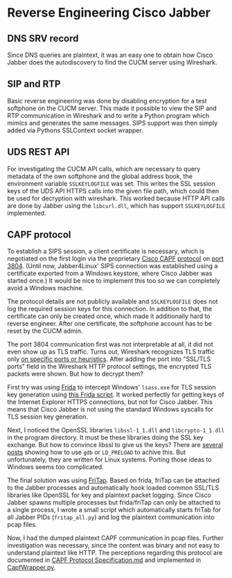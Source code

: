 # Reverse Engineering Cisco Jabber

## DNS SRV record
Since DNS queries are plaintext, it was an easy one to obtain how Cisco Jabber does the autodiscovery to find the CUCM server using Wireshark.

## SIP and RTP
Basic reverse engineering was done by disabling encryption for a test softphone on the CUCM server. This made it possible to view the SIP and RTP communication in Wireshark and to write a Python program which mimics and generates the same messages. SIPS support was then simply added via Pythons SSLContext socket wrapper.

## UDS REST API
For investigating the CUCM API calls, which are necessary to query metadata of the own softphone and the global address book, the environment variable `SSLKEYLOGFILE` was set. This writes the SSL session keys of the UDS API HTTPS calls into the given file path, which could then be used for decryption with wireshark. This worked because HTTP API calls are done by Jabber using the `libcurl.dll`, which has support `SSLKEYLOGFILE` implemented.

## CAPF protocol
To establish a SIPS session, a client certificate is necessary, which is negotiated on the first login via the proprietary [Cisco CAPF](https://www.cisco.com/c/en/us/td/docs/voice_ip_comm/cucm/admin/12_5_1SU1/systemConfig/cucm_b_system-configuration-guide-1251su1/cucm_b_system-configuration-guide-1251su1_restructured_chapter_0101100.html#reference_AA61A26C5ABC7EE8693F280F7FDA9617) [protocol](https://www.cisco.com/c/en/us/support/docs/unified-communications/unified-communications-manager-callmanager/212214-Tech-Note-on-CAPF-Certificate-Signed-by.html) on [port 3804](https://www.cisco.com/c/en/us/td/docs/voice_ip_comm/cucm/admin/11_5_1/sysConfig/CUCM_BK_SE5DAF88_00_cucm-system-configuration-guide-1151/CUCM_BK_SE5DAF88_00_cucm-system-configuration-guide-1151_chapter_01010100.html#:~:text=Communications%20Manager%20(CAPF)-,3804,-/%20TCP). (Until now, Jabber4Linux' SIPS connection was established using a certificate exported from a Windows keystore, where Cisco Jabber was started once.) It would be nice to implement this too so we can completely avoid a Windows machine.

The protocol details are not publicly available and `SSLKEYLOGFILE` does not log the required session keys for this connection. In addition to that, the certificate can only be created once, which made it additionally hard to reverse engineer. After one certificate, the softphone account has to be reset by the CUCM admin.

The port 3804 communication first was not interpretable at all, it did not even show up as TLS traffic. Turns out, Wireshark recognizes TLS traffic only [on specific ports or heuristics](https://stackoverflow.com/questions/70955337/how-to-decrypt-https-traffic-on-custom-tcp-port-in-wireshark). After adding the port into "SSL/TLS ports" field in the Wireshark HTTP protocol settings, the encrypted TLS packets were shown. But how to decrypt them?

First try was using [Frida](https://github.com/frida/frida) to intercept Windows' `lsass.exe` for TLS session key generation using [this Frida script](https://github.com/sldlb/win-frida-scripts/tree/master/lsasslkeylog-easy). It worked perfectly for getting keys of the Internet Explorer HTTPS connections, but not for Cisco Jabber. This means that Cisco Jabber is not using the standard Windows syscalls for TLS session key generation.

Next, I noticed the OpenSSL libraries `libssl-1_1.dll` and `libcrypto-1_1.dll` in the program directory. It must be these libraries doing the SSL key exchange. But how to convince libssl to give us the keys? There are [several posts](https://security.stackexchange.com/questions/80158/extract-pre-master-keys-from-an-openssl-application) showing how to use `gdb` or `LD_PRELOAD` to achive this. But unfortunately, they are written for Linux systems. Porting those ideas to Windows seems too complicated.

The final solution was using [FriTap](https://github.com/fkie-cad/friTap). Based on frida, friTap can be attached to the Jabber processes and automatically hook loaded common SSL/TLS libraries like OpenSSL for key and plaintext packet logging. Since Cisco Jabber spawns multiple processes but frida/friTap can only be attached to a single process, I wrote a small script which automatically starts friTab for all Jabber PIDs (`fritap_all.py`) and log the plaintext communication into pcap files.

Now, I had the dumped plaintext CAPF communication in pcap files. Further investigation was necessary, since the content was binary and not easy to understand plaintext like HTTP. The perceptions regarding this protocol are documented in [CAPF Protocol Specification.md](CAPF%20Protocol%20Specification.md) and implemented in [CapfWrapper.py](../jabber4linux/CapfWrapper.py).

